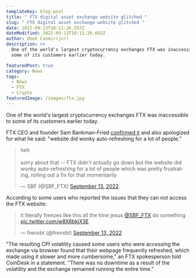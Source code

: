 ```yaml
---
templateKey: blog-post
title: " FTX digital asset exchange website glitched "
slug: " FTX digital asset exchange website glitched "
date: 2022-09-13T18:11:26.557Z
dateModified: 2022-09-13T18:11:26.692Z
author: Obok Casmir(jnr)
description: >+
  One of the world's largest cryptocurrency exchanges FTX was inaccessible to
  some of its customers earlier today.

featuredPost: true
category: News
tags:
  - News
  - FTX
  - Crypto
featuredImage: /images/ftx.jpg
---
```

One of the world's largest cryptocurrency exchanges FTX was inaccessible to some of its customers earlier today.

FTX CEO and founder Sam Bankman-Fried [confirmed it](https://twitter.com/SBF_FTX/status/1569676006507835395?s=20&t=QouuBExNKyfr2LnAhfS-oQ) and also apologized for what he said: "website did wonky auto-refreshing for a lot of people."

<blockquote class="twitter-tweet"><p lang="en" dir="ltr">heh<br><br>sorry about that -- FTX didn&#39;t actually go down but the website did wonky auto-refreshing for a lot of people which was pretty frustrating, rolling out a fix for that momentarily</p>&mdash; SBF (@SBF_FTX) <a href="https://twitter.com/SBF_FTX/status/1569672471858536449?ref_src=twsrc%5Etfw">September 13, 2022</a></blockquote> <script async src="https://platform.twitter.com/widgets.js" charset="utf-8"></script>

According to some users who reported the issues that they can not access the FTX website:

<blockquote class="twitter-tweet"><p lang="en" dir="ltr">it literally freezes like this all the time jesus <a href="https://twitter.com/SBF_FTX?ref_src=twsrc%5Etfw">@SBF_FTX</a> do something <a href="https://t.co/w8X6bkjX3E">pic.twitter.com/w8X6bkjX3E</a></p>&mdash; frenxbt (@frenxbt) <a href="https://twitter.com/frenxbt/status/1569673067692957698?ref_src=twsrc%5Etfw">September 13, 2022</a></blockquote> <script async src="https://platform.twitter.com/widgets.js" charset="utf-8"></script>

"The resulting CPI volatility caused some users who were accessing the exchange via browser found that their webpage frequently refreshed, which made using it slower and more cumbersome," an FTX spokesperson told CoinDesk in a statement. "There was no downtime as a result of the volatility and the exchange remained running the entire time."